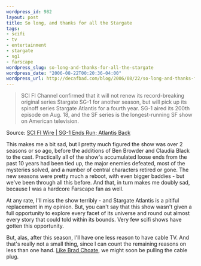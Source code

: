 ```yaml
--- 
wordpress_id: 982
layout: post
title: So long, and thanks for all the Stargate
tags: 
- scifi
- tv
- entertainment
- stargate
- sg1
- farscape
wordpress_slug: so-long-and-thanks-for-all-the-stargate
wordpress_date: "2006-08-22T00:20:36-04:00"
wordpress_url: http://decafbad.com/blog/2006/08/22/so-long-and-thanks-for-all-the-stargate
---
```

<blockquote cite="http://www.scifi.com/scifiwire/index.php?category=2&id=37607">SCI FI Channel confirmed that it will not renew its record-breaking original series Stargate SG-1 for another season, but will pick up its spinoff series Stargate Atlantis for a fourth year. SG-1 aired its 200th episode on Aug. 18, and the SF series is the longest-running SF show on American television. </blockquote><div class="quotesource">Source: <a href="http://www.scifi.com/scifiwire/index.php?category=2&id=37607">SCI FI Wire | SG-1 Ends Run; Atlantis Back</a></div>

This makes me a bit sad, but I pretty much figured the show was over 2 seasons or so ago, before the additions of Ben Browder and Claudia Black to the cast.  Practically all of the show's accumulated loose ends from the past 10 years had been tied up, the major enemies defeated, most of the mysteries solved, and a number of central characters retired or gone.  The new seasons were pretty much a reboot, with even bigger baddies - but we've been through all this before.  And that, in turn makes me doubly sad, because I was a hardcore Farscape fan as well.

At any rate, I'll miss the show terribly - and Stargate Atlantis is a pitiful replacement in my opinion.  But, you can't say that this show wasn't given a full opportunity to explore every facet of its universe and round out almost every story that could told within its bounds.  Very few scifi shows have gotten this opportunity.

But, alas, after this season, I'll have one less reason to have cable TV.  And that's really not a small thing, since I can count the remaining reasons on less than one hand.  [Like Brad Choate](http://bradchoate.com/weblog/2006/07/20/pulling-the-cable-plug), we might soon be pulling the cable plug.
